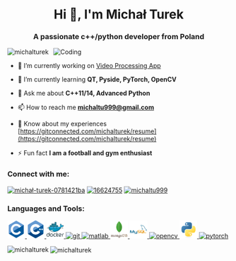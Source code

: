 <h1 align="center">Hi 👋, I'm Michał Turek</h1>
<h3 align="center">A passionate c++/python developer from Poland</h3>
<img align="right" alt="Coding" width="400" src="https://cdn.dribbble.com/users/926537/screenshots/4502924/media/79e26abb3fb85b42f2722cf22da095dc.gif">
<p align="left"> <img src="https://komarev.com/ghpvc/?username=michalturek&label=Profile%20views&color=0e75b6&style=flat" alt="michalturek" /> </p>

- 🔭 I’m currently working on [Video Processing App](https://github.com/StevenCigare/GroupProject)

- 🌱 I’m currently learning **QT, Pyside, PyTorch, OpenCV**

- 💬 Ask me about **C++11/14, Advanced Python**

- 📫 How to reach me **michaltu999@gmail.com**

- 📄 Know about my experiences [https://gitconnected.com/michalturek/resume](https://gitconnected.com/michalturek/resume)

- ⚡ Fun fact **I am a football and gym enthusiast**

<h3 align="left">Connect with me:</h3>
<p align="left">
<a href="https://linkedin.com/in/michał-turek-0781421ba" target="blank"><img align="center" src="https://raw.githubusercontent.com/rahuldkjain/github-profile-readme-generator/master/src/images/icons/Social/linked-in-alt.svg" alt="michał-turek-0781421ba" height="30" width="40" /></a>
<a href="https://stackoverflow.com/users/16624755" target="blank"><img align="center" src="https://raw.githubusercontent.com/rahuldkjain/github-profile-readme-generator/master/src/images/icons/Social/stack-overflow.svg" alt="16624755" height="30" width="40" /></a>
<a href="https://www.hackerrank.com/michaltu999" target="blank"><img align="center" src="https://raw.githubusercontent.com/rahuldkjain/github-profile-readme-generator/master/src/images/icons/Social/hackerrank.svg" alt="michaltu999" height="30" width="40" /></a>
</p>

<h3 align="left">Languages and Tools:</h3>
<p align="left"> <a href="https://www.cprogramming.com/" target="_blank" rel="noreferrer"> <img src="https://raw.githubusercontent.com/devicons/devicon/master/icons/c/c-original.svg" alt="c" width="40" height="40"/> </a> <a href="https://www.w3schools.com/cpp/" target="_blank" rel="noreferrer"> <img src="https://raw.githubusercontent.com/devicons/devicon/master/icons/cplusplus/cplusplus-original.svg" alt="cplusplus" width="40" height="40"/> </a> <a href="https://www.docker.com/" target="_blank" rel="noreferrer"> <img src="https://raw.githubusercontent.com/devicons/devicon/master/icons/docker/docker-original-wordmark.svg" alt="docker" width="40" height="40"/> </a> <a href="https://git-scm.com/" target="_blank" rel="noreferrer"> <img src="https://www.vectorlogo.zone/logos/git-scm/git-scm-icon.svg" alt="git" width="40" height="40"/> </a> <a href="https://www.mathworks.com/" target="_blank" rel="noreferrer"> <img src="https://upload.wikimedia.org/wikipedia/commons/2/21/Matlab_Logo.png" alt="matlab" width="40" height="40"/> </a> <a href="https://www.mongodb.com/" target="_blank" rel="noreferrer"> <img src="https://raw.githubusercontent.com/devicons/devicon/master/icons/mongodb/mongodb-original-wordmark.svg" alt="mongodb" width="40" height="40"/> </a> <a href="https://www.mysql.com/" target="_blank" rel="noreferrer"> <img src="https://raw.githubusercontent.com/devicons/devicon/master/icons/mysql/mysql-original-wordmark.svg" alt="mysql" width="40" height="40"/> </a> <a href="https://opencv.org/" target="_blank" rel="noreferrer"> <img src="https://www.vectorlogo.zone/logos/opencv/opencv-icon.svg" alt="opencv" width="40" height="40"/> </a> <a href="https://www.python.org" target="_blank" rel="noreferrer"> <img src="https://raw.githubusercontent.com/devicons/devicon/master/icons/python/python-original.svg" alt="python" width="40" height="40"/> </a> <a href="https://pytorch.org/" target="_blank" rel="noreferrer"> <img src="https://www.vectorlogo.zone/logos/pytorch/pytorch-icon.svg" alt="pytorch" width="40" height="40"/> </a> </p>

<p><img align="left" src="https://github-readme-stats.vercel.app/api/top-langs?username=michalturek&show_icons=true&locale=en&layout=compact" alt="michalturek" /></p>

<p>&nbsp;<img align="center" src="https://github-readme-stats.vercel.app/api?username=michalturek&show_icons=true&locale=en" alt="michalturek" /></p>

